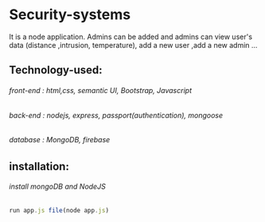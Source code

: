 # Security-systems
 It is a node application. Admins can be added and admins can view user's data (distance ,intrusion, temperature), add a new user ,add a new admin ...
 ## Technology-used:
  ###### front-end : html,css, semantic UI, Bootstrap, Javascript
  ###### back-end : nodejs, express, passport(authentication), mongoose
  ###### database : MongoDB, firebase
 ## installation:
  ###### install mongoDB and NodeJS
  ```javascript
  run app.js file(node app.js)
  ```
  
